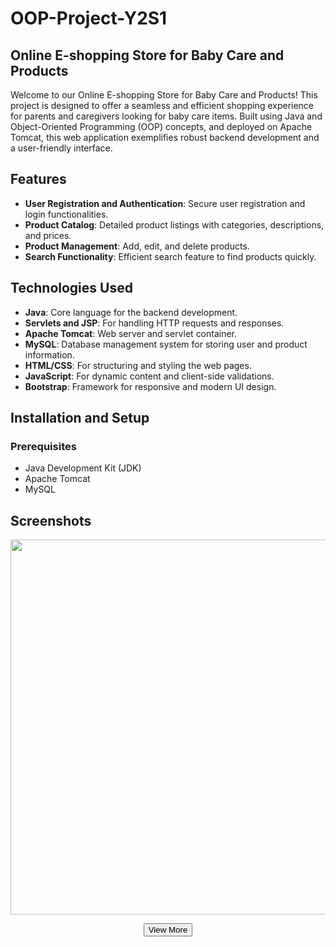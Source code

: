 # OOP-Project-Y2S1

## Online E-shopping Store for Baby Care and Products

Welcome to our Online E-shopping Store for Baby Care and Products! This project is designed to offer a seamless and efficient shopping experience for parents and caregivers looking for baby care items. Built using Java and Object-Oriented Programming (OOP) concepts, and deployed on Apache Tomcat, this web application exemplifies robust backend development and a user-friendly interface.

## Features

- **User Registration and Authentication**: Secure user registration and login functionalities.
- **Product Catalog**: Detailed product listings with categories, descriptions, and prices.
- **Product Management**: Add, edit, and delete products.
- **Search Functionality**: Efficient search feature to find products quickly.

## Technologies Used

- **Java**: Core language for the backend development.
- **Servlets and JSP**: For handling HTTP requests and responses.
- **Apache Tomcat**: Web server and servlet container.
- **MySQL**: Database management system for storing user and product information.
- **HTML/CSS**: For structuring and styling the web pages.
- **JavaScript**: For dynamic content and client-side validations.
- **Bootstrap**: Framework for responsive and modern UI design.

## Installation and Setup

### Prerequisites

- Java Development Kit (JDK)
- Apache Tomcat
- MySQL

## Screenshots

<p align="center">
  <img id="mainImage" src="https://github.com/Duvini/OOP-Project-Y2S1/assets/121706197/b3eb6a78-4a21-4872-a1e3-55c8b98cd5ee" width="600">
</p>

<div id="hiddenImages" style="display:none;">
  <p align="center">
    <img src="https://github.com/Duvini/OOP-Project-Y2S1/assets/121706197/23aad96b-b2b0-461b-a0c6-4069b2ca3050" width="600">
    <img src="https://github.com/Duvini/OOP-Project-Y2S1/assets/121706197/1f4be33a-6ef0-4c05-89f0-4928faa88802" width="600">
    <!-- Add more images here -->
  </p>
</div>

<p align="center"><button id="viewMoreButton" onclick="toggleImages()">View More</button></p>

<script>
function toggleImages() {
  var hiddenImages = document.getElementById("hiddenImages");
  var viewMoreButton = document.getElementById("viewMoreButton");
  
  if (hiddenImages.style.display === "none") {
    hiddenImages.style.display = "block";
    viewMoreButton.textContent = "View Less";
  } else {
    hiddenImages.style.display = "none";
    viewMoreButton.textContent = "View More";
  }
}
</script>
